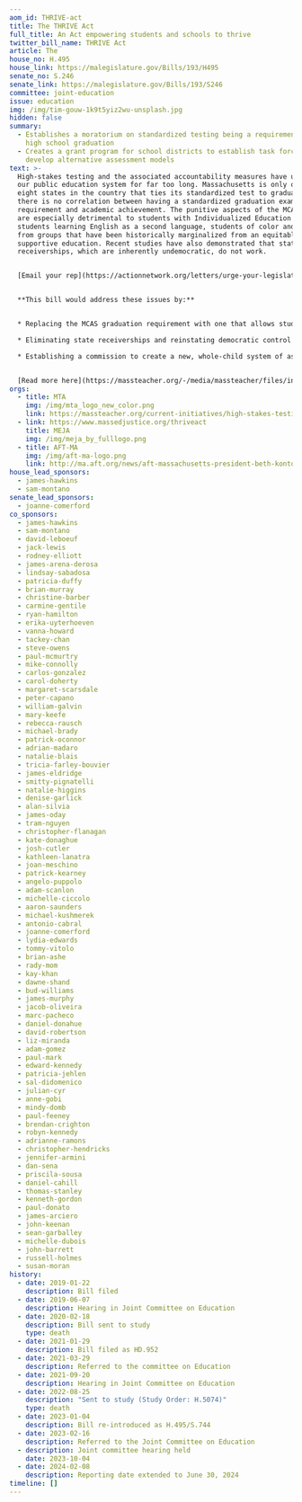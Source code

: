 ```yaml
---
aom_id: THRIVE-act
title: The THRIVE Act
full_title: An Act empowering students and schools to thrive
twitter_bill_name: THRIVE Act
article: The
house_no: H.495
house_link: https://malegislature.gov/Bills/193/H495
senate_no: S.246
senate_link: https://malegislature.gov/Bills/193/S246
committee: joint-education
issue: education
img: /img/tim-gouw-1k9t5yiz2wu-unsplash.jpg
hidden: false
summary:
  - Establishes a moratorium on standardized testing being a requirement for
    high school graduation
  - Creates a grant program for school districts to establish task forces to
    develop alternative assessment models
text: >-
  High-stakes testing and the associated accountability measures have undermined
  our public education system for far too long. Massachusetts is only one of
  eight states in the country that ties its standardized test to graduation and
  there is no correlation between having a standardized graduation exam
  requirement and academic achievement. The punitive aspects of the MCAS regime
  are especially detrimental to students with Individualized Education Plans,
  students learning English as a second language, students of color and students
  from groups that have been historically marginalized from an equitable and
  supportive education. Recent studies have also demonstrated that state
  receiverships, which are inherently undemocratic, do not work.


  [Email your rep](https://actionnetwork.org/letters/urge-your-legislators-to-support-mtas-2023-2024-legislative-agenda)


  **This bill would address these issues by:**


  * Replacing the MCAS graduation requirement with one that allows students’ districts to certify that they have satisfactorily completed coursework showing mastery of the skills, competencies and knowledge required by the state standards.

  * Eliminating state receiverships and reinstating democratic control to communities and school committees.

  * Establishing a commission to create a new, whole-child system of assessing our schools, building on important experiments in our state and nation, which can be implemented in coming years.


  [Read more here](https://massteacher.org/-/media/massteacher/files/initiatives/legislation/bills-23-24/thrive-act-fact-sheet.pdf?la=en&hash=DE13F4291CD2E07FFC9E6C2A9C302FDBB38D5EF6).
orgs:
  - title: MTA
    img: /img/mta_logo_new_color.png
    link: https://massteacher.org/current-initiatives/high-stakes-testing
  - link: https://www.massedjustice.org/thriveact
    title: MEJA
    img: /img/meja_by_fulllogo.png
  - title: AFT-MA
    img: /img/aft-ma-logo.png
    link: http://ma.aft.org/news/aft-massachusetts-president-beth-kontos-get-ready-big-push-major-education-bill
house_lead_sponsors:
  - james-hawkins
  - sam-montano
senate_lead_sponsors:
  - joanne-comerford
co_sponsors:
  - james-hawkins
  - sam-montano
  - david-leboeuf
  - jack-lewis
  - rodney-elliott
  - james-arena-derosa
  - lindsay-sabadosa
  - patricia-duffy
  - brian-murray
  - christine-barber
  - carmine-gentile
  - ryan-hamilton
  - erika-uyterhoeven
  - vanna-howard
  - tackey-chan
  - steve-owens
  - paul-mcmurtry
  - mike-connolly
  - carlos-gonzalez
  - carol-doherty
  - margaret-scarsdale
  - peter-capano
  - william-galvin
  - mary-keefe
  - rebecca-rausch
  - michael-brady
  - patrick-oconnor
  - adrian-madaro
  - natalie-blais
  - tricia-farley-bouvier
  - james-eldridge
  - smitty-pignatelli
  - natalie-higgins
  - denise-garlick
  - alan-silvia
  - james-oday
  - tram-nguyen
  - christopher-flanagan
  - kate-donaghue
  - josh-cutler
  - kathleen-lanatra
  - joan-meschino
  - patrick-kearney
  - angelo-puppolo
  - adam-scanlon
  - michelle-ciccolo
  - aaron-saunders
  - michael-kushmerek
  - antonio-cabral
  - joanne-comerford
  - lydia-edwards
  - tommy-vitolo
  - brian-ashe
  - rady-mom
  - kay-khan
  - dawne-shand
  - bud-williams
  - james-murphy
  - jacob-oliveira
  - marc-pacheco
  - daniel-donahue
  - david-robertson
  - liz-miranda
  - adam-gomez
  - paul-mark
  - edward-kennedy
  - patricia-jehlen
  - sal-didomenico
  - julian-cyr
  - anne-gobi
  - mindy-domb
  - paul-feeney
  - brendan-crighton
  - robyn-kennedy
  - adrianne-ramons
  - christopher-hendricks
  - jennifer-armini
  - dan-sena
  - priscila-sousa
  - daniel-cahill
  - thomas-stanley
  - kenneth-gordon
  - paul-donato
  - james-arciero
  - john-keenan
  - sean-garballey
  - michelle-dubois
  - john-barrett
  - russell-holmes
  - susan-moran
history:
  - date: 2019-01-22
    description: Bill filed
  - date: 2019-06-07
    description: Hearing in Joint Committee on Education
  - date: 2020-02-18
    description: Bill sent to study
    type: death
  - date: 2021-01-29
    description: Bill filed as HD.952
  - date: 2021-03-29
    description: Referred to the committee on Education
  - date: 2021-09-20
    description: Hearing in Joint Committee on Education
  - date: 2022-08-25
    description: "Sent to study (Study Order: H.5074)"
    type: death
  - date: 2023-01-04
    description: Bill re-introduced as H.495/S.744
  - date: 2023-02-16
    description: Referred to the Joint Committee on Education
  - description: Joint committee hearing held
    date: 2023-10-04
  - date: 2024-02-08
    description: Reporting date extended to June 30, 2024
timeline: []
---
```

